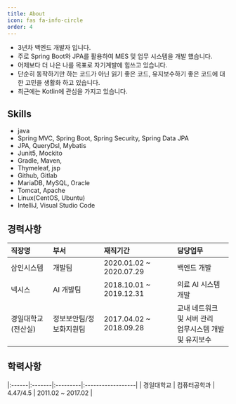 ```yaml
---
title: About
icon: fas fa-info-circle
order: 4
---
```


- 3년차 백엔드 개발자 입니다.
- 주로 Spring Boot와 JPA를 활용하여 MES 및 업무 시스템을 개발 했습니다.
- 어제보다 더 나은 나를 목표로 자기계발에 힘쓰고 있습니다.
- 단순히 동작하기만 하는 코드가 아닌 읽기 좋은 코드, 유지보수하기 좋은 코드에 대한 고민을 생활화 하고 있습니다.
- 최근에는 Kotlin에 관심을 가지고 있습니다.

## Skills
- java
- Spring MVC, Spring Boot, Spring Security, Spring Data JPA
- JPA, QueryDsl, Mybatis
- Junit5, Mockito
- Gradle, Maven,
- Thymeleaf, jsp
- Github, Gitlab
- MariaDB, MySQL, Oracle
- Tomcat, Apache
- Linux(CentOS, Ubuntu)
- IntelliJ, Visual Studio Code


## 경력사항

| 직장명        | 부서           | 재직기간                     | 담당업무                               |
|:-----------|:-------------|:-------------------------|:-----------------------------------|
| 삼인시스템      | 개발팀          | 2020.01.02 ~ 2020.07.29  | 백엔드 개발                             |
| 넥시스        | AI 개발팀       | 2018.10.01 ~ 2019.12.31  | 의료 AI 시스템 개발                       |
| 경일대학교(전산실) | 정보보안팀/정보화지원팀 | 2017.04.02 ~ 2018.09.28  | 교내 네트워크 및 서버 관리<br>업무시스템 개발 및 유지보수 |


## 학력사항

|:------|:-------|:---------|:------------------|
| 경일대학교 | 컴퓨터공학과 | 4.47/4.5 | 2011.02 ~ 2017.02 |
